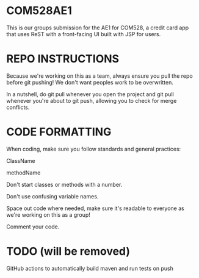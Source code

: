 # COM528AE1
This is our groups submission for the AE1 for COM528, a credit card app that uses ReST with a front-facing UI built with JSP for users.

# REPO INSTRUCTIONS
Because we're working on this as a team, always ensure you pull the repo before git pushing! We don't want peoples work to be overwritten.

In a nutshell, do git pull whenever you open the project and git pull whenever you're about to git push, allowing you to check for merge conflicts.

# CODE FORMATTING
When coding, make sure you follow standards and general practices:

ClassName

methodName

Don't start classes or methods with a number.

Don't use confusing variable names.

Space out code where needed, make sure it's readable to everyone as we're working on this as a group!

Comment your code.

# TODO (will be removed)
GitHub actions to automatically build maven and run tests on push
